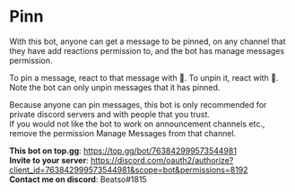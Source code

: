 # Pinn

With this bot, anyone can get a message to be pinned, on any channel that they have add reactions permission to, and the bot has manage messages permission.

To pin a message, react to that message with :pushpin:. To unpin it, react with :no_entry_sign:. Note the bot can only unpin messages that it has pinned.

Because anyone can pin messages, this bot is only recommended for private discord servers and with people that you trust.  
If you would not like the bot to work on announcement channels etc., remove the permission Manage Messages from that channel.

**This bot on top.gg**: https://top.gg/bot/763842999573544981  
**Invite to your server**: https://discord.com/oauth2/authorize?client_id=763842999573544981&scope=bot&permissions=8192  
**Contact me on discord**: Beatso#1815
